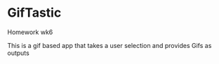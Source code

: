# GifTastic
Homework wk6

This is a gif based app that takes a user selection and provides Gifs as outputs
